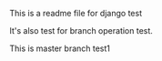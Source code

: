 This is a readme file for django test

It's also test for branch operation test.

This is master branch test1

